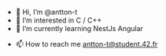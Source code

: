 - 👋 Hi, I’m @antton-t
- 👀 I’m interested in C / C++
- 🌱 I’m currently learning NestJs Angular
<!--- - 💞️ I’m looking to collaborate on ... --->
- 📫 How to reach me antton-t@student.42.fr

<!---
antton-t/antton-t is a ✨ special ✨ repository because its `README.md` (this file) appears on your GitHub profile.
You can click the Preview link to take a look at your changes.
--->
